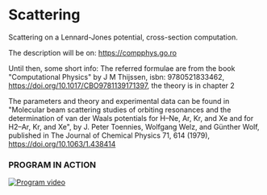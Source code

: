 # Scattering
Scattering on a Lennard-Jones potential, cross-section computation.


The description will be on: https://compphys.go.ro

Until then, some short info:
The referred formulae are from the book
"Computational Physics" by J M Thijssen,
isbn: 9780521833462, https://doi.org/10.1017/CBO9781139171397,
the theory is in chapter 2

The parameters and theory and experimental data can be found in "Molecular beam scattering studies of orbiting resonances and the determination of van der Waals potentials for H–Ne, Ar, Kr, and Xe and for H2–Ar, Kr, and Xe", by J. Peter Toennies, Wolfgang Welz, and Günther Wolf, published in The Journal of Chemical Physics 71, 614 (1979), https://doi.org/10.1063/1.438414

### PROGRAM IN ACTION

[![Program video](https://img.youtube.com/vi/8XRV8YO-_uM/0.jpg)](https://youtu.be/8XRV8YO-_uM)
